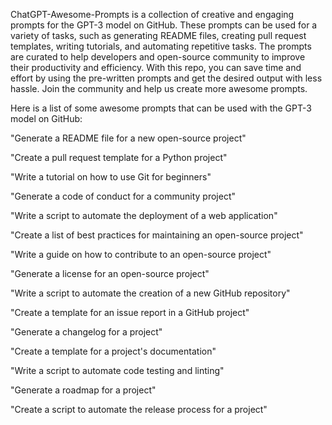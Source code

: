 ChatGPT-Awesome-Prompts is a collection of creative and engaging prompts for the GPT-3 model on GitHub. These prompts can be used for a variety of tasks, such as generating README files, creating pull request templates, writing tutorials, and automating repetitive tasks. The prompts are curated to help developers and open-source community to improve their productivity and efficiency. With this repo, you can save time and effort by using the pre-written prompts and get the desired output with less hassle. Join the community and help us create more awesome prompts.

Here is a list of some awesome prompts that can be used with the GPT-3 model on GitHub:


"Generate a README file for a new open-source project"

"Create a pull request template for a Python project"

"Write a tutorial on how to use Git for beginners"

"Generate a code of conduct for a community project"

"Write a script to automate the deployment of a web application"

"Create a list of best practices for maintaining an open-source project"

"Write a guide on how to contribute to an open-source project"

"Generate a license for an open-source project"

"Write a script to automate the creation of a new GitHub repository"

"Create a template for an issue report in a GitHub project"

"Generate a changelog for a project"

"Create a template for a project's documentation"

"Write a script to automate code testing and linting"

"Generate a roadmap for a project"

"Create a script to automate the release process for a project"

